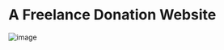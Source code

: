 # A Freelance Donation Website

![image](https://github.com/user-attachments/assets/5a64dc67-0788-42d8-90aa-1c365ac0ddb6)
